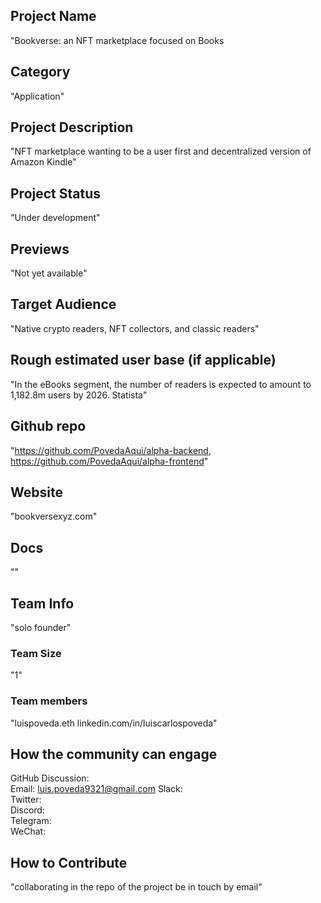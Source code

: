 ## Project Name <!-- Add your project name here with format "Project Name"-->
"Bookverse: an NFT marketplace focused on Books
## Category 
<!--developer tooling, application, wallet, infrastructure, etc-->
"Application"
## Project Description
<!--Describe your project in a few sentences. -->
"NFT marketplace wanting to be a user first and decentralized version of Amazon Kindle"
## Project Status
<!--brainstorming, fundraising, under development, beta, shipped, etc-->
"Under development"
## Previews
<!--Add some screenshots to give a preview of your product-->
"Not yet available"
## Target Audience
<!--Describe who will be your project's users-->
"Native crypto readers, NFT collectors, and classic readers"
## Rough estimated user base (if applicable)
<!--How many users do you have right now?-->
"In the eBooks segment, the number of readers is expected to amount to 1,182.8m users by 2026. Statista"
## Github repo
<!--Attach a link to your GitHub repo if it's OSS-->
"https://github.com/PovedaAqui/alpha-backend, https://github.com/PovedaAqui/alpha-frontend"
## Website
<!--Link your website if available-->
"bookversexyz.com"
## Docs
<!--Including a link to your project docs!-->
""
## Team Info
<!-- Introduce your amazing team - how many team members are working on this project and who are they?-->
"solo founder"
### Team Size  
"1"
### Team members  
"luispoveda.eth
linkedin.com/in/luiscarlospoveda"
## How the community can engage
GitHub Discussion: <!--Start a disucssion with the community here: https://github.com/filecoin-project/community/discussions/new and attach the link!-->  
Email:  luis.poveda9321@gmail.com
Slack:  
Twitter:  
Discord:  
Telegram:  
WeChat:  

## How to Contribute
<!--How can the community contribute to your project?--> "collaborating in the repo of the project be in touch by email"
